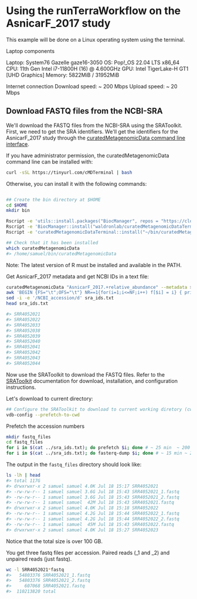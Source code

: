 # Using the runTerraWorkflow on the AsnicarF_2017 study

This example will be done on a Linux operating system using the
terminal.

Laptop components

Laptop: System76 Gazelle gaze16-3050
OS: Pop!_OS 22.04 LTS x86_64
CPU: 11th Gen Intel i7-11800H (16) @ 4.600GHz
GPU: Intel TigerLake-H GT1 [UHD Graphics]
Memory: 5822MiB / 31952MiB

Internet connection
Download speed: ~ 200 Mbps
Upload speed: ~ 20 Mbps

## Download FASTQ files from the NCBI-SRA

We'll download the FASTQ files from the NCBI-SRA using the SRAToolkit. First,
we need to get the SRA identifiers. We'll get the identifiers for the 
AsnicarF_2017 study through the 
[curatedMetagenomicData command line interface](https://github.com/waldronlab/curatedMetagenomicDataTerminal).

If you have administrator permission, the curatedMetagenomicData command line 
can be installed with:

```bash
curl -sSL https://tinyurl.com/cMDTerminal | bash
```

Otherwise, you can install it with the following commands: 

```bash

## Create the bin directory at $HOME
cd $HOME
mkdir bin

Rscript -e 'utils::install.packages("BiocManager", repos = "https://cloud.r-project.org/")'
Rscript -e 'BiocManager::install("waldronlab/curatedMetagenomicDataTerminal")'
Rscript -e 'curatedMetagenomicDataTerminal::install("~/bin/curatedMetagenomicData")'

## Check that it has been installed
which curatedMetagenomicData
#> /home/samuel/bin/curatedMetagenomicData
```

Note: The latest version of R must be installed and available in the PATH.

Get AsnicarF_2017 metadata and get NCBI IDs in a text file:

```bash
curatedMetagenomicData "AsnicarF_2017.+relative_abundance" --metadata > AsnicarF_2017_metadata.tsv
awk 'BEGIN {FS="\t";OFS="\t"} NR==1{for(i=1;i<=NF;i++) f[$i] = i} { print $(f["NCBI_accession"]) }' AsnicarF_2017_metadata.tsv > sra_ids.txt
sed -i -e '/NCBI_accession/d' sra_ids.txt
head sra_ids.txt

#> SRR4052021
#> SRR4052022
#> SRR4052033
#> SRR4052038
#> SRR4052039
#> SRR4052040
#> SRR4052041
#> SRR4052042
#> SRR4052043
#> SRR4052044
```

Now use the SRAToolkit to download the FASTQ files. Refer to the
[SRAToolkit](https://github.com/ncbi/sra-tools/wiki) documentation for download, installation, and configuration
instructions.

Let's download to current directory:

```bash
## Configure the SRAToolkit to download to current working diretory (cwd)
vdb-config --prefetch-to-cwd
```

Prefetch the accession numbers

```bash
mkdir fastq_files
cd fastq_files
for i in $(cat ../sra_ids.txt); do prefetch $i; done # ~ 25 min  ~ 200 Mbps 
for i in $(cat ../sra_ids.txt); do fasterq-dump $i; done # ~ 15 min ~ 200 Mbps 

```

The output in the `fastq_files` directory should look like:

```bash
ls -lh | head
#> total 117G
#> drwxrwxr-x 2 samuel samuel 4.0K Jul 18 15:17 SRR4052021
#> -rw-rw-r-- 1 samuel samuel 3.6G Jul 18 15:43 SRR4052021_1.fastq
#> -rw-rw-r-- 1 samuel samuel 3.6G Jul 18 15:43 SRR4052021_2.fastq
#> -rw-rw-r-- 1 samuel samuel  42M Jul 18 15:43 SRR4052021.fastq
#> drwxrwxr-x 2 samuel samuel 4.0K Jul 18 15:18 SRR4052022
#> -rw-rw-r-- 1 samuel samuel 4.2G Jul 18 15:44 SRR4052022_1.fastq
#> -rw-rw-r-- 1 samuel samuel 4.2G Jul 18 15:44 SRR4052022_2.fastq
#> -rw-rw-r-- 1 samuel samuel  45M Jul 18 15:43 SRR4052022.fastq
#> drwxrwxr-x 2 samuel samuel 4.0K Jul 18 15:27 SRR4052023
```

Notice that the total size is over 100 GB.

You get three fastq files per accession. Paired reads (\_1 and \_2) and
unpaired reads (just fastq).


```bash
wc -l SRR4052021*fastq
#>   54803376 SRR4052021_1.fastq
#>   54803376 SRR4052021_2.fastq
#>     607068 SRR4052021.fastq
#>  110213820 total
```









